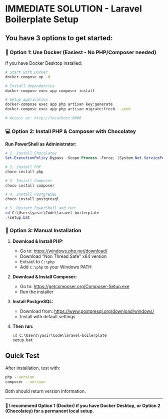 # IMMEDIATE SOLUTION - Laravel Boilerplate Setup

## You have 3 options to get started:

### 🚀 Option 1: Use Docker (Easiest - No PHP/Composer needed)

If you have Docker Desktop installed:

```bash
# Start with Docker
docker-compose up -d

# Install dependencies
docker-compose exec app composer install

# Setup application
docker-compose exec app php artisan key:generate
docker-compose exec app php artisan migrate:fresh --seed

# Access at: http://localhost:8000
```

### 💻 Option 2: Install PHP & Composer with Chocolatey

**Run PowerShell as Administrator:**

```powershell
# 1. Install Chocolatey
Set-ExecutionPolicy Bypass -Scope Process -Force; [System.Net.ServicePointManager]::SecurityProtocol = [System.Net.ServicePointManager]::SecurityProtocol -bor 3072; iex ((New-Object System.Net.WebClient).DownloadString('https://community.chocolatey.org/install.ps1'))

# 2. Install PHP
choco install php

# 3. Install Composer  
choco install composer

# 4. Install PostgreSQL
choco install postgresql

# 5. Restart PowerShell and run:
cd C:\Users\yasir\Code\laravel-boilerplate
.\setup.bat
```

### 📁 Option 3: Manual Installation

1. **Download & Install PHP:**
   - Go to: https://windows.php.net/download/
   - Download "Non Thread Safe" x64 version
   - Extract to `C:\php`
   - Add `C:\php` to your Windows PATH

2. **Download & Install Composer:**
   - Go to: https://getcomposer.org/Composer-Setup.exe
   - Run the installer

3. **Install PostgreSQL:**
   - Download from: https://www.postgresql.org/download/windows/
   - Install with default settings

4. **Then run:**
   ```cmd
   cd C:\Users\yasir\Code\laravel-boilerplate
   setup.bat
   ```

## Quick Test

After installation, test with:

```cmd
php --version
composer --version
```

Both should return version information.

---

**🎯 I recommend Option 1 (Docker) if you have Docker Desktop, or Option 2 (Chocolatey) for a permanent local setup.**
